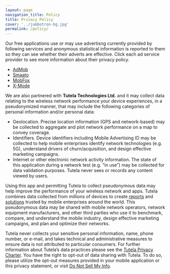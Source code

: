 ```yaml
---
layout: page
navigation_title: Policy
title: Privacy Policy
cover: '../jumbotron-bg.jpg'
permalink: /policy/
---
```


Our free applications use or may use advertisng currently provided by following services and anonymous statistical information is reported to them so they can see whether their adverts are effective. Click each ad service provider to see more information about their privacy policy.

- [AdMob](https://policies.google.com/technologies/partner-sites)
- [Smaato](https://www.smaato.com/privacy/)
- [MobFox](https://www.mobfox.com/privacy-policy/)
- [X-Mode](https://xmode.io/xmode-privacy-policy-2/)

We are also partnered with **Tutela Technologies Ltd.** and it may collect data relating to the wireless network performance your device experiences, in a pseudonymized manner, that may include the following categories of personal information and/or personal data:

 - Geolocation. Precise location information (GPS and network-based) may be collected to aggregate and plot network performance on a map to convey coverage.
 - Identifiers. Device identifiers including Mobile Advertising ID may be collected to help mobile enterprises identify network technologies (e.g. 5G), understand drivers of churn/acquisition, and design effective marketing campaigns.
 - Internet or other electronic network activity information. The state of this application during a network test (e.g. “in use”) may be collected for data validation purposes. Tutela never sees or records any content viewed by users.

Using this app and permitting Tutela to collect pseudonymous data may help improve the performance of your wireless network and apps. Tutela combines data collected from millions of devices to create [reports](https://www.tutela.com/blog) and [solutions](https://www.tutela.com/solutions) trusted by mobile enterprises around the world. This pseudonymous data may be shared with mobile network operators, network equipment manufacturers, and other third parties who use it to benchmark, compare, and understand the mobile industry, design effective marketing campaigns, and plan and optimize their networks.

Tutela never collects your sensitive personal information, name, phone number, or e-mail, and takes technical and administrative measures to ensure data is not attributed to particular consumers. For further information about Tutela’s data practices please see the [Tutela Privacy Charter](https://public.tutela.com/TutelaPrivacyCharter.pdf). You have the right to opt-out of data sharing with Tutela. To do so, please utilize the opt-out measures provided in your mobile application or this privacy statement, or visit [Do Not Sell My Info](https://www.tutela.com/opt-out).